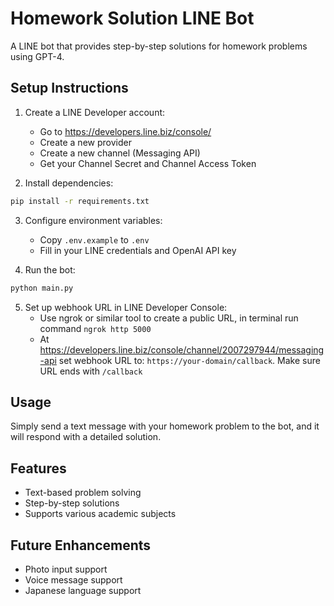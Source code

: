 # Homework Solution LINE Bot

A LINE bot that provides step-by-step solutions for homework problems using GPT-4.

## Setup Instructions

1. Create a LINE Developer account:
   - Go to https://developers.line.biz/console/
   - Create a new provider
   - Create a new channel (Messaging API)
   - Get your Channel Secret and Channel Access Token

2. Install dependencies:
```bash
pip install -r requirements.txt
```

3. Configure environment variables:
   - Copy `.env.example` to `.env`
   - Fill in your LINE credentials and OpenAI API key

4. Run the bot:
```bash
python main.py
```

5. Set up webhook URL in LINE Developer Console:
   - Use ngrok or similar tool to create a public URL, in terminal run command `ngrok http 5000`
   - At https://developers.line.biz/console/channel/2007297944/messaging-api set webhook URL to: `https://your-domain/callback`. Make sure URL ends with `/callback` 

## Usage

Simply send a text message with your homework problem to the bot, and it will respond with a detailed solution.

## Features

- Text-based problem solving
- Step-by-step solutions
- Supports various academic subjects

## Future Enhancements

- Photo input support
- Voice message support
- Japanese language support
